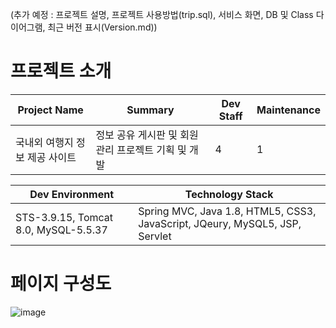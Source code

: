 (추가 예정 : 프로젝트 설명, 프로젝트 사용방법(trip.sql), 서비스 화면, DB 및 Class 다이어그램, 최근 버전 표시(Version.md))

# 프로젝트 소개
|Project Name|Summary|Dev Staff|Maintenance|
|------|---|---|---|
|국내외 여행지 정보 제공 사이트|정보 공유 게시판 및 회원관리 프로젝트 기획 및 개발|4|1|


|Dev Environment|Technology Stack|
|------|---|
|STS-3.9.15, Tomcat 8.0, MySQL-5.5.37|Spring MVC, Java 1.8, HTML5, CSS3, JavaScript, JQeury, MySQL5, JSP, Servlet|


# 페이지 구성도
![image](https://user-images.githubusercontent.com/77965998/125669927-0f578ecc-7edb-4a70-99ac-fe1e2ed026b8.png)
